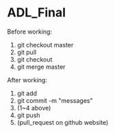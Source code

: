 # ADL_Final

Before working:

1. git checkout master
2. git pull
3. git checkout <your branch>
4. git merge master

After working:

1. git add <files>
2. git commit -m "messages"
3. (1~4 above)
4. git push <your branch>
5. (pull_request on github website)
